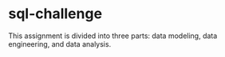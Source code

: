 # sql-challenge
This assignment is divided into three parts: data modeling, data engineering, and data analysis.
